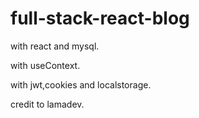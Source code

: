 # full-stack-react-blog
with react and mysql.

with useContext.

with jwt,cookies and localstorage.

credit to lamadev.
